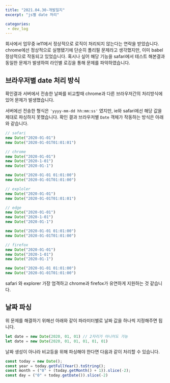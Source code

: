 ```yaml
---
title: "2021.04.30-개발일지"
excerpt: "js별 date 처리"

categories:
 - dev_log
---
```


회사에서 업무중 ie11에서 정상적으로 로직이 처리되지 않는다는 연락을 받았습니다. chrome에선 정상적으로 실행됐기에 단순히 폴리필 문제라고 생각했지만, 이미 babel 정상적으로 작동되고 있었습니다. 혹시나 싶어 해당 기능을 safari에서 테스트 해본결과 동일한 문제가 발생하여 라인별 로깅을 통해 문제를 파악하였습니다.

## 브라우저별 date 처리 방식

확인결과 서버에서 전송한 날짜를 비교할때 chrome과 다른 브라우저간의 처리방식에 있어 문제가 발생했습니다.

서버에선 전송한 형식은 `'yyyy-mm-dd hh:mm:ss'` 였지만, ie와 safari에선 해당 값을 제대로 파싱하지 못했습니다. 확인 결과 브라우저별 `Date` 객체가 작동하는 방식은 아래와 같습니다.

```javascript
// safari 
new Date("2020-01-01")
new Date("2020-01-01T01:01:01")

// chrome
new Date("2020-01-01")
new Date("2020-1-01")
new Date("2020-01-1")

new Date("2020-01-01 01:01:00")
new Date("2020-01-01T01:01:00")

// exploler
new Date("2020-01-01")
new Date("2020-01-01T01:01:01")

// edge
new Date("2020-01-01")
new Date("2020-1-01")
new Date("2020-01-1")

new Date("2020-01-01 01:01:00")
new Date("2020-01-01T01:01:00")

// firefox
new Date("2020-01-01")
new Date("2020-1-01")
new Date("2020-01-1")

new Date("2020-01-01 01:01:00")
new Date("2020-01-01T01:01:00")
```

safari 와 explorer 가장 엄격하고 chrome과 firefox가 유연하게 지원하는 것 같습니다. 

## 날짜 파싱

위 문제를 해결하기 위해선 아래와 같이 파라미터별로 날짜 값을 하나씩 지정해주면 됩니다.

```javascript
let date = new Date(2020, 01, 01) // 2자리가 아니어도 가능
let date = new Date(2020, 01, 01, 01, 01, 01)
```

날짜 생성이 아나라 비교등을 위해 파싱해야 한다면 다음과 같이 처리할 수 있습니다.

```javascript
const today = new Date();
const year = today.getFullYear().toString();
const month = ("0" + (today.getMonth() + 1)).slice(-2);
const day = ("0" + today.getDate()).slice(-2)
```